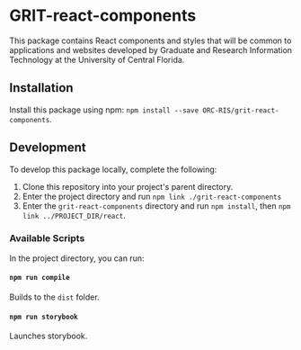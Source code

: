 # GRIT-react-components

This package contains React components and styles that will be common to applications and websites developed by Graduate and Research Information Technology at the University of Central Florida.

## Installation

Install this package using npm: `npm install --save ORC-RIS/grit-react-components`.

## Development

To develop this package locally, complete the following:

1. Clone this repository into your project's parent directory.
2. Enter the project directory and run `npm link ./grit-react-components`
3. Enter the `grit-react-components` directory and run `npm install`, then `npm link ../PROJECT_DIR/react`.

### Available Scripts

In the project directory, you can run:

#### `npm run compile`

Builds to the `dist` folder.

#### `npm run storybook`

Launches storybook.